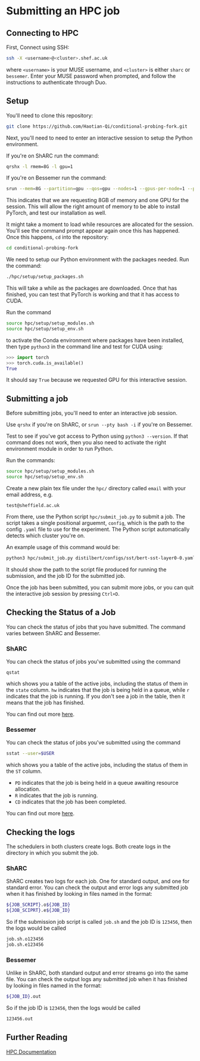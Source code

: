 # Submitting an HPC job

## Connecting to HPC

First, Connect using SSH:

```sh
ssh -X <username>@<cluster>.shef.ac.uk
```

where `<username>` is your MUSE username, and `<cluster>` is either `sharc` or `bessemer`. Enter your MUSE password when prompted, and follow the instructions to authenticate through Duo.

## Setup

You'll need to clone this repository:

```sh
git clone https://github.com/Haotian-Qi/conditional-probing-fork.git
```

Next, you'll need to need to enter an interactive session to setup the Python environment.

If you're on ShARC run the command:

```sh
qrshx -l rmem=8G -l gpu=1
```

If you're on Bessemer run the command:

```sh
srun --mem=8G --partition=gpu --qos=gpu --nodes=1 --gpus-per-node=1 --pty bash -i
```

This indicates that we are requesting 8GB of memory and one GPU for the session. This will allow the right amount of memory to be able to install PyTorch, and test our installation as well.

It might take a moment to load while resources are allocated for the session. You'll see the command prompt appear again once this has happened. Once this happens, `cd` into the repository:

```sh
cd conditional-probing-fork
```

We need to setup our Python environment with the packages needed. Run the command:

```sh
./hpc/setup/setup_packages.sh
```

This will take a while as the packages are downloaded. Once that has finished, you can test that PyTorch is working and that it has access to CUDA.

Run the command

```sh
source hpc/setup/setup_modules.sh
source hpc/setup/setup_env.sh
```

to activate the Conda environment where packages have been installed, then type `python3` in the command line and test for CUDA using:

```python
>>> import torch
>>> torch.cuda.is_available()
True
```

It should say `True` because we requested GPU for this interactive session.

## Submitting a job

Before submitting jobs, you'll need to enter an interactive job session.

Use `qrshx` if you're on ShARC, or `srun --pty bash -i` if you're on Bessemer.

Test to see if you've got access to Python using `python3 --version`. If that command does not work, then you also need to activate the right environment module in order to run Python.

Run the commands:

```sh
source hpc/setup/setup_modules.sh
source hpc/setup/setup_env.sh
```

Create a new plain tex file under the `hpc/` directory called `email` with your email address, e.g.

```plain
test@sheffield.ac.uk
```

From there, use the Python script `hpc/submit_job.py` to submit a job. The script takes a single positional arguemnt, `config`, which is the path to the config `.yaml` file to use for the experiment. The Python script automatically detects which cluster you're on.

An example usage of this command would be:

```sh
python3 hpc/submit_job.py distilbert/configs/sst/bert-sst-layer0-0.yaml
```

It should show the path to the script file produced for running the submission, and the job ID for the submitted job.

Once the job has been submitted, you can submit more jobs, or you can quit the interactive job session by pressing `Ctrl+D`.

## Checking the Status of a Job

You can check the status of jobs that you have submitted. The command varies between ShARC and Bessemer.

### ShARC

You can check the status of jobs you've submitted using the command

```
qstat
```

which shows you a table of the active jobs, including the status of them in the `state` column. `hw` indicates that the job is being held in a queue, while `r` indicates that the job is running. If you don't see a job in the table, then it means that the job has finished. 

You can find out more [here](https://docs.hpc.shef.ac.uk/en/latest/hpc/scheduler/index.html#monitoring-running-jobs).

### Bessemer

You can check the status of jobs you've submitted using the command

```sh
sstat --user=$USER
```

which shows you a table of the active jobs, including the status of them in the `ST` column.

- `PD` indicates that the job is being held in a queue awaiting resource allocation.
- `R` indicates that the job is running.
- `CD` indicates that the job has been completed.

You can find out more [here](https://docs.hpc.shef.ac.uk/en/latest/hpc/scheduler/index.html#id3).

## Checking the logs

The schedulers in both clusters create logs. Both create logs in the directory in which you submit the job.

### ShARC

ShARC creates two logs for each job. One for standard output, and one for standard error. You can check the output and error logs any submitted job when it has finished by looking in files named in the format:

```sh
${JOB_SCRIPT}.o${JOB_ID}
${JOB_SCIPRT}.e${JOB_ID}
```

So if the submission job script is called `job.sh` and the job ID is `123456`, then the logs would be called

```sh
job.sh.o123456
job.sh.e123456
```

### Bessemer

Unlike in ShARC, both standard output and error streams go into the same file. You can check the output logs any submitted job when it has finished by looking in files named in the format:

```sh
${JOB_ID}.out
```

So if the job ID is `123456`, then the logs would be called

```sh
123456.out
```

## Further Reading

[HPC Documentation](https://docs.hpc.shef.ac.uk/en/latest/hpc/index.html)
